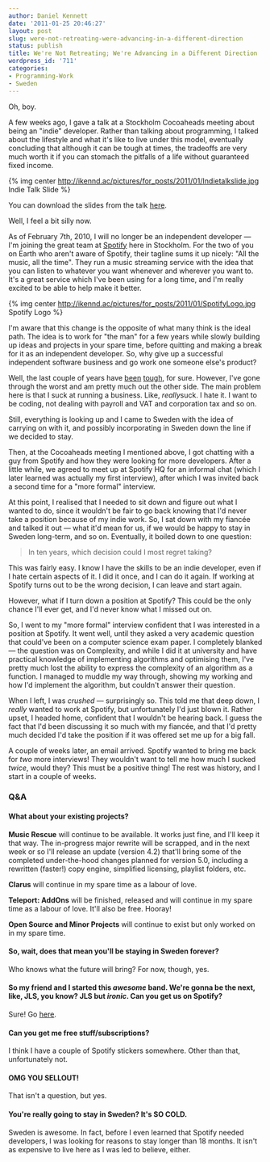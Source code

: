 ```yaml
---
author: Daniel Kennett
date: '2011-01-25 20:46:27'
layout: post
slug: were-not-retreating-were-advancing-in-a-different-direction
status: publish
title: We're Not Retreating; We're Advancing in a Different Direction
wordpress_id: '711'
categories:
- Programming-Work
- Sweden
---
```


Oh, boy.

A few weeks ago, I gave a talk at a Stockholm Cocoaheads meeting about
being an "indie" developer. Rather than talking about programming, I
talked about the lifestyle and what it's like to live under this model,
eventually concluding that although it can be tough at times, the
tradeoffs are very much worth it if you can stomach the pitfalls of a
life without guaranteed fixed income.

{% img center http://ikennd.ac/pictures/for_posts/2011/01/Indietalkslide.jpg Indie Talk Slide %}

You can download the slides from the talk
[here](http://dl.dropbox.com/u/1399296/Indie%20Life%20Slides.pdf).

Well, I feel a bit silly now.

As of February 7th, 2010, I will no longer be an independent developer —
I'm joining the great team at [Spotify](http://www.spotify.com/) here in
Stockholm. For the two of you on Earth who aren't aware of Spotify,
their tagline sums it up nicely: "All the music, all the time". They run
a music streaming service with the idea that you can listen to whatever
you want whenever and wherever you want to. It's a great service which
I've been using for a long time, and I'm really excited to be able to
help make it better.

{% img center http://ikennd.ac/pictures/for_posts/2011/01/SpotifyLogo.jpg Spotify Logo %}

I'm aware that this change is the opposite of what many think is the
ideal path. The idea is to work for "the man" for a few years while
slowly building up ideas and projects in your spare time, before
quitting and making a break for it as an independent developer. So, why
give up a successful independent software business and go work one
someone else's product?

Well, the last couple of years have
[been](http://ikennd.ac/blog/2010/02/playing-the-game%E2%80%A6-and-losing/)
[tough](http://ikennd.ac/blog/2009/05/being-passionate-about-x-and-running-a-business-in-x-are-incompatible-discuss/),
for sure. However, I've gone through the worst and am pretty much out
the other side. The main problem here is that I suck at running a
business. Like, *really*suck. I hate it. I want to be coding, not
dealing with payroll and VAT and corporation tax and so on.

Still, everything is looking up and I came to Sweden with the idea of
carrying on with it, and possibly incorporating in Sweden down the line
if we decided to stay.

Then, at the Cocoaheads meeting I mentioned above, I got chatting with a
guy from Spotify and how they were looking for more developers. After a
little while, we agreed to meet up at Spotify HQ for an informal chat
(which I later learned was actually my first interview), after which I
was invited back a second time for a "more formal" interview.

At this point, I realised that I needed to sit down and figure out what
I wanted to do, since it wouldn't be fair to go back knowing that I'd
never take a position because of my indie work. So, I sat down with my
fiancée and talked it out — what it'd mean for us, if we would be happy
to stay in Sweden long-term, and so on. Eventually, it boiled down to
one question:

> In ten years, which decision could I most regret taking?

This was fairly easy. I know I have the skills to be an indie developer,
even if I hate certain aspects of it. I did it once, and I can do it
again. If working at Spotify turns out to be the wrong decision, I can
leave and start again.

However, what if I turn down a position at Spotify? This could be the
only chance I'll ever get, and I'd never know what I missed out on.

So, I went to my "more formal" interview confident that I was interested
in a position at Spotify. It went well, until they asked a very academic
question that could've been on a computer science exam paper. I
completely blanked — the question was on Complexity, and while I did it
at university and have practical knowledge of implementing algorithms
and optimising them, I've pretty much lost the ability to express the
complexity of an algorithm as a function. I managed to muddle my way
through, showing my working and how I'd implement the algorithm, but
couldn't answer their question.

When I left, I was *crushed* — surprisingly so. This told me that deep
down, I *really* wanted to work at Spotify, but unfortunately I'd just
blown it. Rather upset, I headed home, confident that I wouldn't be
hearing back. I guess the fact that I'd been discussing it so much with
my fiancée, and that I'd pretty much decided I'd take the position if it
was offered set me up for a big fall.

A couple of weeks later, an email arrived. Spotify wanted to bring me
back for *two* more interviews! They wouldn't want to tell me how much I
sucked *twice*, would they? This must be a positive thing! The rest was
history, and I start in a couple of weeks.

### Q&A

#### What about your existing projects?

**Music Rescue** will continue to be available. It works just fine, and
I'll keep it that way. The in-progress major rewrite will be scrapped,
and in the next week or so I'll release an update (version 4.2) that'll
bring some of the completed under-the-hood changes planned for version
5.0, including a rewritten (faster!) copy engine, simplified licensing,
playlist folders, etc.

**Clarus** will continue in my spare time as a labour of love.

**Teleport: AddOns** will be finished, released and will continue in my
spare time as a labour of love. It'll also be free. Hooray!

**Open Source and Minor Projects** will continue to exist but only
worked on in my spare time.

#### So, wait, does that mean you'll be staying in Sweden forever?

Who knows what the future will bring? For now, though, yes.

#### So my friend and I started this *awesome* band. We're gonna be the next, like, JLS, you know? JLS but *ironic*. Can you get us on Spotify?

Sure! Go [here](http://www.spotify.com/se/work-with-us/labels-and-artists/).

#### Can you get me free stuff/subscriptions?

I think I have a couple of Spotify stickers somewhere. Other than that,
unfortunately not.

#### OMG YOU SELLOUT!

That isn't a question, but yes.

#### You're really going to stay in Sweden? It's SO COLD.

Sweden is awesome. In fact, before I even learned that Spotify needed
developers, I was looking for reasons to stay longer than 18 months. It
isn't as expensive to live here as I was led to believe, either.
